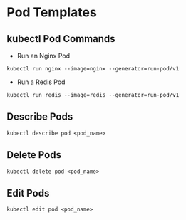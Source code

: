 # Pod Templates

## kubectl Pod Commands 
* Run an Nginx Pod
```
kubectl run nginx --image=nginx --generator=run-pod/v1
```
* Run a Redis Pod
```
kubectl run redis --image=redis --generator=run-pod/v1
```

## Describe Pods
```
kubectl describe pod <pod_name>
```

## Delete Pods
```
kubectl delete pod <pod_name>
```

## Edit Pods
```
kubectl edit pod <pod_name>
```
